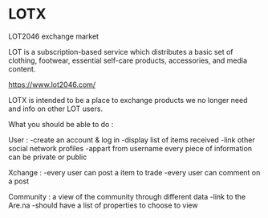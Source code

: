# LOTX
LOT2046 exchange market

LOT is a subscription-based service which distributes a basic set of clothing, footwear, essential self-care products, accessories, and media content.

https://www.lot2046.com/

LOTX is intended to be a place to exchange products we no longer need and info on other LOT users.

What you should be able to do :

User :
-create an account & log in
-display list of items received
-link other social network profiles
-appart from username every piece of information can be private or public

Xchange :
-every user can post a item to trade
-every user can comment on a post

Community : a view of the community through different data 
-link to the Are.na 
-should have a list of properties to choose to view



